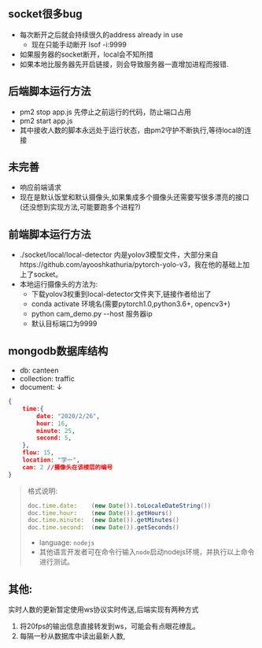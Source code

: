 ## socket很多bug
* 每次断开之后就会持续很久的address already in use
    * 现在只能手动断开 lsof -i:9999
* 如果服务器的socket断开，local会不知所措
* 如果本地比服务器先开启链接，则会导致服务器一直增加进程而报错.
## 后端脚本运行方法
* pm2 stop app.js 先停止之前运行的代码，防止端口占用
* pm2 start app.js 
* 其中接收人数的脚本永远处于运行状态，由pm2守护不断执行,等待local的连接
## 未完善
* 响应前端请求
* 现在是默认饭堂和默认摄像头,如果集成多个摄像头还需要写很多漂亮的接口(还没想到实现方法,可能要跑多个进程?)

## 前端脚本运行方法
* ./socket/local/local-detector 内是yolov3模型文件，大部分来自https://github.com/ayooshkathuria/pytorch-yolo-v3，我在他的基础上加上了socket。
* 本地运行摄像头的方法为: 
  * 下载yolov3权重到local-detector文件夹下,链接作者给出了
  * conda activate 环境名(需要pytorch1.0,python3.6+, opencv3+)
  * python cam_demo.py --host  服务器ip
  * 默认目标端口为9999

## mongodb数据库结构
* db:           canteen
* collection:   traffic
* document:     ↓
```json
{
    time:{
        date: "2020/2/26",
        hour: 16,
        minute: 25,
        second: 5,
    },
    flow: 15,
    location: "学一",
    cam: 2 //摄像头在该楼层的编号
}
```
> 格式说明:
> ```js
> doc.time.date:    (new Date()).toLocaleDateString()) 
> doc.time.hour:    (new Date()).getHours()
> doc.time.minute:  (new Date()).getMinutes()
> doc.time.second:  (new Date()).getSeconds()
> ```
> * language: `nodejs`  
> * 其他语言开发者可在命令行输入`node`启动nodejs环境，并执行以上命令进行测试。

## 其他:
实时人数的更新暂定使用ws协议实时传送,后端实现有两种方式
1. 将20fps的输出信息直接转发到ws，可能会有点眼花缭乱。
2. 每隔一秒从数据库中读出最新人数,